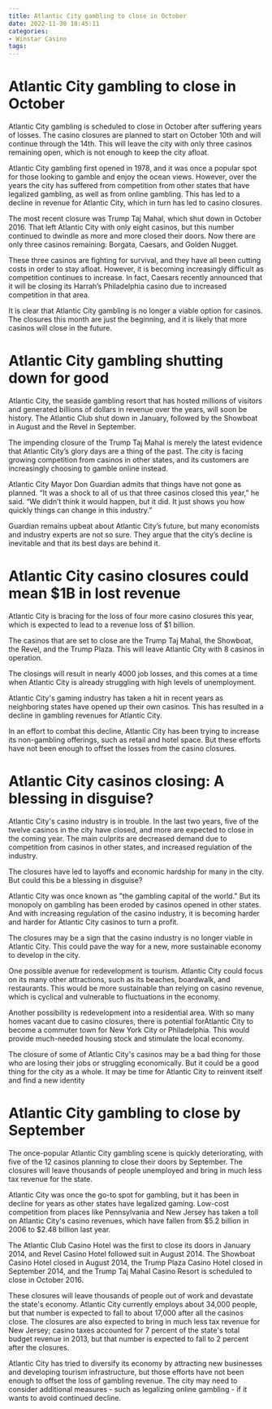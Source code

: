 ```yaml
---
title: Atlantic City gambling to close in October
date: 2022-11-30 18:45:11
categories:
- Winstar Casino
tags:
---
```



#  Atlantic City gambling to close in October

Atlantic City gambling is scheduled to close in October after suffering years of losses. The casino closures are planned to start on October 10th and will continue through the 14th. This will leave the city with only three casinos remaining open, which is not enough to keep the city afloat.

Atlantic City gambling first opened in 1978, and it was once a popular spot for those looking to gamble and enjoy the ocean views. However, over the years the city has suffered from competition from other states that have legalized gambling, as well as from online gambling. This has led to a decline in revenue for Atlantic City, which in turn has led to casino closures.

The most recent closure was Trump Taj Mahal, which shut down in October 2016. That left Atlantic City with only eight casinos, but this number continued to dwindle as more and more closed their doors. Now there are only three casinos remaining: Borgata, Caesars, and Golden Nugget.

These three casinos are fighting for survival, and they have all been cutting costs in order to stay afloat. However, it is becoming increasingly difficult as competition continues to increase. In fact, Caesars recently announced that it will be closing its Harrah’s Philadelphia casino due to increased competition in that area.

It is clear that Atlantic City gambling is no longer a viable option for casinos. The closures this month are just the beginning, and it is likely that more casinos will close in the future.

#  Atlantic City gambling shutting down for good

Atlantic City, the seaside gambling resort that has hosted millions of visitors and generated billions of dollars in revenue over the years, will soon be history. The Atlantic Club shut down in January, followed by the Showboat in August and the Revel in September.

The impending closure of the Trump Taj Mahal is merely the latest evidence that Atlantic City’s glory days are a thing of the past. The city is facing growing competition from casinos in other states, and its customers are increasingly choosing to gamble online instead.

Atlantic City Mayor Don Guardian admits that things have not gone as planned. “It was a shock to all of us that three casinos closed this year,” he said. “We didn’t think it would happen, but it did. It just shows you how quickly things can change in this industry.”

Guardian remains upbeat about Atlantic City’s future, but many economists and industry experts are not so sure. They argue that the city’s decline is inevitable and that its best days are behind it.

#  Atlantic City casino closures could mean $1B in lost revenue

Atlantic City is bracing for the loss of four more casino closures this year, which is expected to lead to a revenue loss of $1 billion.

The casinos that are set to close are the Trump Taj Mahal, the Showboat, the Revel, and the Trump Plaza. This will leave Atlantic City with 8 casinos in operation.

The closings will result in nearly 4000 job losses, and this comes at a time when Atlantic City is already struggling with high levels of unemployment.

Atlantic City's gaming industry has taken a hit in recent years as neighboring states have opened up their own casinos. This has resulted in a decline in gambling revenues for Atlantic City.

In an effort to combat this decline, Atlantic City has been trying to increase its non-gambling offerings, such as retail and hotel space. But these efforts have not been enough to offset the losses from the casino closures.

#  Atlantic City casinos closing: A blessing in disguise?

Atlantic City's casino industry is in trouble. In the last two years, five of the twelve casinos in the city have closed, and more are expected to close in the coming year. The main culprits are decreased demand due to competition from casinos in other states, and increased regulation of the industry.

The closures have led to layoffs and economic hardship for many in the city. But could this be a blessing in disguise?

Atlantic City was once known as "the gambling capital of the world." But its monopoly on gambling has been eroded by casinos opened in other states. And with increasing regulation of the casino industry, it is becoming harder and harder for Atlantic City casinos to turn a profit.

The closures may be a sign that the casino industry is no longer viable in Atlantic City. This could pave the way for a new, more sustainable economy to develop in the city.

One possible avenue for redevelopment is tourism. Atlantic City could focus on its many other attractions, such as its beaches, boardwalk, and restaurants. This would be more sustainable than relying on casino revenue, which is cyclical and vulnerable to fluctuations in the economy.

Another possibility is redevelopment into a residential area. With so many homes vacant due to casino closures, there is potential forAtlantic City to become a commuter town for New York City or Philadelphia. This would provide much-needed housing stock and stimulate the local economy.

The closure of some of Atlantic City's casinos may be a bad thing for those who are losing their jobs or struggling economically. But it could be a good thing for the city as a whole. It may be time for Atlantic City to reinvent itself and find a new identity

#  Atlantic City gambling to close by September

The once-popular Atlantic City gambling scene is quickly deteriorating, with five of the 12 casinos planning to close their doors by September. The closures will leave thousands of people unemployed and bring in much less tax revenue for the state.

Atlantic City was once the go-to spot for gambling, but it has been in decline for years as other states have legalized gaming. Low-cost competition from places like Pennsylvania and New Jersey has taken a toll on Atlantic City's casino revenues, which have fallen from $5.2 billion in 2006 to $2.48 billion last year.

The Atlantic Club Casino Hotel was the first to close its doors in January 2014, and Revel Casino Hotel followed suit in August 2014. The Showboat Casino Hotel closed in August 2014, the Trump Plaza Casino Hotel closed in September 2014, and the Trump Taj Mahal Casino Resort is scheduled to close in October 2016.

These closures will leave thousands of people out of work and devastate the state's economy. Atlantic City currently employs about 34,000 people, but that number is expected to fall to about 17,000 after all the casinos close. The closures are also expected to bring in much less tax revenue for New Jersey; casino taxes accounted for 7 percent of the state's total budget revenue in 2013, but that number is expected to fall to 2 percent after the closures.

Atlantic City has tried to diversify its economy by attracting new businesses and developing tourism infrastructure, but those efforts have not been enough to offset the loss of gambling revenue. The city may need to consider additional measures - such as legalizing online gambling - if it wants to avoid continued decline.